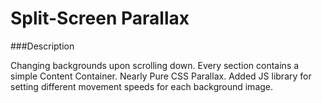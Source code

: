 # Split-Screen Parallax

###Description

Changing backgrounds upon scrolling down. Every section contains a simple Content Container.
Nearly Pure CSS Parallax. Added JS library for setting different movement speeds for each background image.

